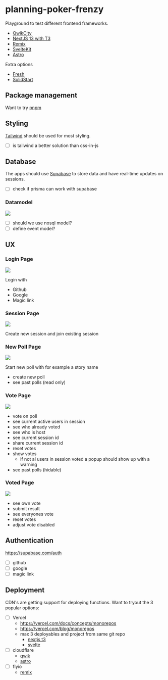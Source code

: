 # planning-poker-frenzy

Playground to test different frontend frameworks.

- [QwikCity](https://qwik.builder.io/qwikcity/overview/)
- [NextJS 13 with T3](https://github.com/t3-oss/create-t3-app)
- [Remix](https://remix.run/)
- [SvelteKit](https://kit.svelte.dev/)
- [Astro](https://astro.build/)

Extra options

- [Fresh](https://fresh.deno.dev/)
- [SolidStart](https://start.solidjs.com/getting-started/what-is-solidstart)

## Package management

Want to try [pnpm](https://pnpm.io/)

## Styling

[Tailwind](https://tailwindcss.com/) should be used for most styling.

- [ ] is tailwind a better solution than css-in-js

## Database

The apps should use [Supabase](https://supabase.com/) to store data and have real-time updates on sessions.

- [ ] check if prisma can work with supabase

### Datamodel

<img src="./docs/planning%20model.svg">

- [ ]  should we use nosql model?
- [ ]  define event model?

## UX

### Login Page

<img src="./docs/login.svg">

Login with

- Github
- Google
- Magic link

### Session Page

<img src="./docs/session.svg">

Create new session and join existing session

### New Poll Page

<img src="./docs/poll.svg">

Start new poll with for example a story name

- create new poll
- see past polls (read only)

### Vote Page

<img src="./docs/vote.svg">

- vote on poll
- see current active users in session
- see who already voted
- see who is host
- see current session id
- share current session id
- reset votes
- show votes
  - if not al users in session voted a popup should show up with a warning
- see past polls (hidable)

### Voted Page

<img src="./docs/voted.svg">

- see own vote
- submit result
- see everyones vote
- reset votes
- adjust vote disabled

## Authentication

<https://supabase.com/auth>

- [ ] github
- [ ] google
- [ ] magic link

## Deployment

CDN's are getting support for deploying functions. Want to tryout the 3 popular options:

- [ ] Vercel
  - <https://vercel.com/docs/concepts/monorepos>
  - <https://vercel.com/blog/monorepos>
  - max 3 deployables and project from same git repo
    - [nextjs t3](https://vercel.com/guides/deploying-nextjs-with-vercel)
    - [svelte](https://vercel.com/guides/deploying-svelte-with-vercel)
- [ ] cloudflare
  - [qwik](https://developers.cloudflare.com/pages/framework-guides/deploy-a-qwik-site/)
  - [astro](https://developers.cloudflare.com/pages/framework-guides/astro/)
- [ ] flyio
  - [remix](https://fly.io/docs/languages-and-frameworks/remix/)

